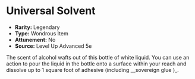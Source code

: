 # Universal Solvent

- **Rarity:** Legendary
- **Type:** Wondrous Item
- **Attunement:** No
- **Source:** Level Up Advanced 5e

The scent of alcohol wafts out of this bottle of white liquid. You can use an action to pour the liquid in the bottle onto a surface within your reach and dissolve up to 1 square foot of adhesive (including __sovereign glue )_.
